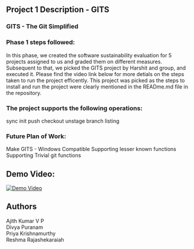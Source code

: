 ## Project 1 Description - GITS

### GITS - The Git Simplified

### Phase 1 steps followed:
In this phase, we created the software sustainability evaluation for 5 projects assigned to us and graded them on different measures. Subsequent to that, we picked the GITS project by Harshit and group, and executed it. Please find the video link below for more detials on the steps taken to run the project efficently. This project was picked as the steps to install and run the project were clearly mentioned in the READme.md file in the repository.

### The project supports the following operations:
sync
init
push
checkout
unstage
branch listing

### Future Plan of Work:
Make GITS - Windows Compatible
Supporting lesser known functions
Supporting Trivial git functions


## Demo Video:
[![Demo Video](https://img.youtube.com/vi/4qiNKwU6wks/0.jpg)](https://www.youtube.com/watch?v=4qiNKwU6wks)


## Authors
Ajith Kumar V P</br>
Divya Puranam</br>
Priya Krishnamurthy</br>
Reshma Rajashekaraiah
